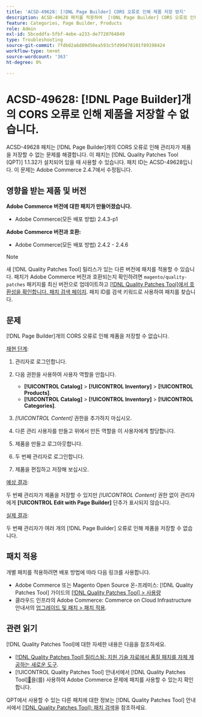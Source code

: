 ```yaml
---
title: 'ACSD-49628: [!DNL Page Builder] CORS 오류로 인해 제품 저장 방지'
description: ACSD-49628 패치를 적용하여  [!DNL Page Builder] CORS 오류로 인해 제품 저장이 되지 않는 Adobe Commerce 문제를 해결합니다.
feature: Categories, Page Builder, Products
role: Admin
exl-id: 5bceddfa-5fbf-4ebe-a233-de7720764849
type: Troubleshooting
source-git-commit: 7fdb02a6d89d50ea593c5fd99d78101f89198424
workflow-type: tm+mt
source-wordcount: '363'
ht-degree: 0%

---
```


# ACSD-49628: [!DNL Page Builder]개의 CORS 오류로 인해 제품을 저장할 수 없습니다.

ACSD-49628 패치는 [!DNL Page Builder]개의 CORS 오류로 인해 관리자가 제품을 저장할 수 없는 문제를 해결합니다. 이 패치는 [!DNL Quality Patches Tool (QPT)] 1.1.32가 설치되어 있을 때 사용할 수 있습니다. 패치 ID는 ACSD-49628입니다. 이 문제는 Adobe Commerce 2.4.7에서 수정됩니다.

## 영향을 받는 제품 및 버전

**Adobe Commerce 버전에 대한 패치가 만들어졌습니다.**

* Adobe Commerce(모든 배포 방법) 2.4.3-p1

**Adobe Commerce 버전과 호환:**

* Adobe Commerce(모든 배포 방법) 2.4.2 - 2.4.6

>[!NOTE]
>
>새 [!DNL Quality Patches Tool] 릴리스가 있는 다른 버전에 패치를 적용할 수 있습니다. 패치가 Adobe Commerce 버전과 호환되는지 확인하려면 `magento/quality-patches` 패키지를 최신 버전으로 업데이트하고 [[!DNL Quality Patches Tool]에서 호환성을 확인합니다. 패치 검색 페이지](https://experienceleague.adobe.com/tools/commerce-quality-patches/index.html). 패치 ID를 검색 키워드로 사용하여 패치를 찾습니다.

## 문제

[!DNL Page Builder]개의 CORS 오류로 인해 제품을 저장할 수 없습니다.

<u>재현 단계</u>:

1. 관리자로 로그인합니다.
1. 다음 권한을 사용하여 사용자 역할을 만듭니다.

   * **[!UICONTROL Catalog]** > **[!UICONTROL Inventory]** > **[!UICONTROL Products]**.
   * **[!UICONTROL Catalog]** > **[!UICONTROL Inventory]** > **[!UICONTROL Categories]**.

1. *[!UICONTROL Content]* 권한을 추가하지 마십시오.
1. 다른 관리 사용자를 만들고 위에서 만든 역할을 이 사용자에게 할당합니다.
1. 제품을 만들고 로그아웃합니다.
1. 두 번째 관리자로 로그인합니다.
1. 제품을 편집하고 저장해 보십시오.

<u>예상 결과</u>:

두 번째 관리자가 제품을 저장할 수 있지만 *[!UICONTROL Content]* 권한 없이 관리자에게 **[!UICONTROL Edit with Page Builder]** 단추가 표시되지 않습니다.

<u>실제 결과</u>:

두 번째 관리자가 여러 개의 [!DNL Page Builder] 오류로 인해 제품을 저장할 수 없습니다.

## 패치 적용

개별 패치를 적용하려면 배포 방법에 따라 다음 링크를 사용합니다.

* Adobe Commerce 또는 Magento Open Source 온-프레미스: [!DNL Quality Patches Tool] 가이드의 [[!DNL Quality Patches Tool] > 사용량](/help/tools/quality-patches-tool/usage.md)
* 클라우드 인프라의 Adobe Commerce: Commerce on Cloud Infrastructure 안내서의 [업그레이드 및 패치 > 패치 적용](https://experienceleague.adobe.com/docs/commerce-cloud-service/user-guide/develop/upgrade/apply-patches.html).

## 관련 읽기

[!DNL Quality Patches Tool]에 대한 자세한 내용은 다음을 참조하세요.

* [[!DNL Quality Patches Tool] 릴리스됨: 지원 기술 자료에서 품질 패치를 자체 제공하는 새로운 도구](https://experienceleague.adobe.com/en/docs/commerce-operations/tools/quality-patches-tool/quality-patches-tool-to-self-serve-quality-patches).
* [!UICONTROL Quality Patches Tool] 안내서에서  [!DNL Quality Patches Tool][&#128279;](/help/tools/quality-patches-tool/patches-available-in-qpt/check-patch-for-magento-issue-with-magento-quality-patches.md)을(를) 사용하여 Adobe Commerce 문제에 패치를 사용할 수 있는지 확인합니다.


QPT에서 사용할 수 있는 다른 패치에 대한 정보는 [!DNL Quality Patches Tool] 안내서에서 [[!DNL Quality Patches Tool]: 패치 검색](https://experienceleague.adobe.com/tools/commerce-quality-patches/index.html)을 참조하세요.
